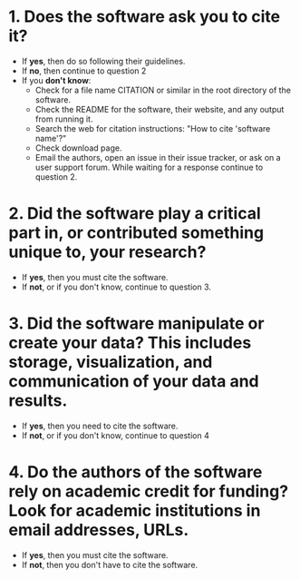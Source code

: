 # 1. Does the software ask you to cite it?
 
* If **yes**, then do so following their guidelines.
* If **no**, then continue to question 2
* If you **don't know**:
  * Check for a file name CITATION or similar in the root directory of the
    software.
  * Check the README for the software, their website, and any output from running
    it.
  * Search the web for citation instructions: "How to cite 'software name'?"
  * Check download page.
  * Email the authors, open an issue in their issue tracker, or ask on a user
    support forum. While waiting for a response continue to question 2.

# 2. Did the software play a critical part in, or contributed something unique to, your research?
 
* If **yes**, then you must cite the software.
* If **not**, or if you don't know, continue to question 3.

# 3. Did the software manipulate or create your data? This includes storage, visualization, and communication of your data and results.
 
 * If **yes**, then you need to cite the software.
 * If **not**, or if you don't know, continue to question 4

# 4. Do the authors of the software rely on academic credit for funding? Look for academic institutions in email addresses, URLs.
 
* If **yes**, then you must cite the software.
* If **not**, then you don't have to cite the software.

